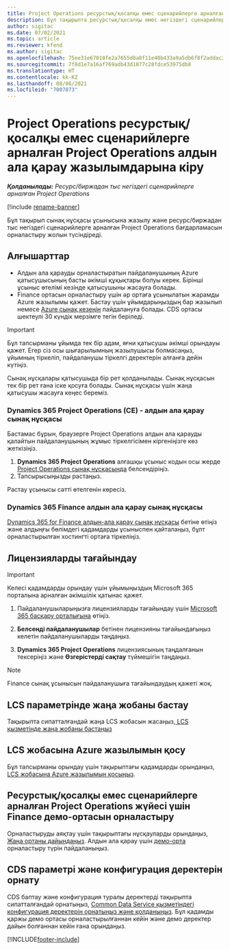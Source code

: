 ```yaml
---
title: Project Operations ресурстық/қосалқы емес сценарийлерге арналған Project Operations алдын ала қарау жазылымдарына кіру
description: Бұл тақырыпта ресурстық/қосалқы емес негіздегі сценарийлер үшін Project Operations жүйесіне жазылу және орналастыру туралы ақпарат берілген.
author: sigitac
ms.date: 07/02/2021
ms.topic: article
ms.reviewer: kfend
ms.author: sigitac
ms.openlocfilehash: 75ee31e67018fe2a7655d8a8f11e40b433a9a5db6f8f2addac27844f18fffe8d
ms.sourcegitcommit: 7f8d1e7a16af769adb43d1877c28fdce53975db8
ms.translationtype: HT
ms.contentlocale: kk-KZ
ms.lasthandoff: 08/06/2021
ms.locfileid: "7007873"
---
```

# <a name="sign-up-for-project-operations-preview-subscriptions-for-resource-non-stocked-scenarios"></a>Project Operations ресурстық/қосалқы емес сценарийлерге арналған Project Operations алдын ала қарау жазылымдарына кіру

_**Қолданылады:** Ресурс/биржадан тыс негіздегі сценарийлерге арналған Project Operations_

[!include [rename-banner](~/includes/cc-data-platform-banner.md)]

Бұл тақырып сынақ нұсқасы ұсынысына жазылу және ресурс/биржадан тыс негіздегі сценарийлерге арналған Project Operations бағдарламасын орналастыру жолын түсіндіреді.

## <a name="prerequisites"></a>Алғышарттар
- Алдын ала қарауды орналастыратын пайдаланушының Azure қатысушысының басты әкімші құқықтары болуы керек. Бірінші ұсыныс өтелімі кезінде қатысушыны жасауға болады. 
- Finance ортасын орналастыру үшін әр ортаға ұсынылатын жарамды Azure жазылымы қажет. Бастау үшін ұйымдарыңыздың бар жазылып немесе [Azure сынақ кезеңін](https://azure.microsoft.com/en-us/free/) пайдалануға болады. CDS ортасы шектеулі 30 күндік мерзімге тегін беріледі.

> [!IMPORTANT]
> Бұл тапсырманы ұйымда тек бір адам, яғни қатысушы әкімші орындауы қажет. Егер сіз осы шығарылымның жазылушысы болмасаңыз, ұйымның тіркеліп, пайдаланушы тіркелгі деректерін алғанға дейін күтіңіз.
> 
> Сынақ нұсқалары қатысушыда бір рет қолданылады. Сынақ нұсқасын тек бір рет ғана іске қосуға болады. Сынақ нұсқасы үшін жаңа қатысушы жасауға кеңес береміз.


### <a name="dynamics-365-project-operations-ce---preview-trial"></a>Dynamics 365 Project Operations (CE) - алдын ала қарау сынақ нұсқасы 

Бастамас бұрын, браузерге Project Operations алдын ала қарауды қалайтын пайдаланушының жұмыс тіркелгісімен кіргеніңізге көз жеткізіңіз.

1. **Dynamics 365 Project Operations** алғашқы ұсыныс кодын осы жерде [Project Operations сынақ нұсқасында](https://aka.ms/try-po) белсендіріңіз.
2. Тапсырысыңызды растаңыз.

  Растау ұсынысы сәтті өтелгенін көресіз.

### <a name="dynamics-365-finance-preview-trial"></a>Dynamics 365 Finance алдын ала қарау сынақ нұсқасы

[Dynamics 365 for Finance алдын-ала қарау сынақ нұсқасы](https://aka.ms/trypoche) бетіне өтіңіз және алдыңғы бөлімдегі қадамдарды ұсыныспен қайталаңыз, бұлт орналастырылған хостингті ортаға тіркеліңіз.  

## <a name="assign-licenses"></a>Лицензияларды тағайындау

> [!IMPORTANT]
> Келесі қадамдарды орындау үшін ұйымыңыздың Microsoft 365 порталына арналған әкімшілік қатынас қажет.

1. Пайдаланушыларыңызға лицензияларды тағайындау үшін [Microsoft 365 басқару орталығына](https://portal.office.com/) өтіңіз.

2. **Белсенді пайдаланушылар** бетінен лицензияны тағайындағыңыз келетін пайдаланушыларды таңдаңыз.

3. **Dynamics 365 Project Operations** лицензиясының таңдалғанын тексеріңіз және **Өзгерістерді сақтау** түймешігін таңдаңыз.

> [!NOTE]
> Finance сынақ ұсынысын пайдаланушыға тағайындаудың қажеті жоқ.

## <a name="start-a-new-project-in-lcs"></a>LCS параметрінде жаңа жобаны бастау

Тақырыпта сипатталғандай жаңа LCS жобасын жасаңыз,[ LCS қызметінде жаңа жобаны бастаңыз](create-lcs-project.md)

## <a name="add-an-azure-subscription-to-an-lcs-project"></a>LCS жобасына Azure жазылымын қосу

Бұл тапсырманы орындау үшін тақырыптағы қадамдарды орындаңыз, [LCS жобасына Azure жазылымын қосыңыз](resource-add-azure-subscription-lcs-project.md).

## <a name="deploy-finance-demo-environment-with-project-operations-for-resourcenon-stocked-scenarios"></a>Ресурстық/қосалқы емес сценарийлерге арналған Project Operations жүйесі үшін Finance демо-ортасын орналастыру

Орналастыруды аяқтау үшін тақырыптағы нұсқауларды орындаңыз, [Жаңа ортаны дайындаңыз](resource-provision-new-environment.md). Алдын ала қарау үшін [демо-орта](/dynamics365/fin-ops-core/dev-itpro/deployment/deploy-demo-environment) орналастыру түрін пайдаланыңыз. 

## <a name="install-cds-setup-and-configuration-data"></a>CDS параметрі және конфигурация деректерін орнату

CDS баптау және конфигурация туралы деректерді тақырыпта сипатталғандай орнатыңыз, [Common Data Service қызметіндегі конфигурация деректерін орнатыңыз және қолданыңыз](resource-apply-pro-setup-config-data.md).
Бұл қадамды қаржы демо ортасы орналастырылғаннан кейін және демо деректер дайын болғаннан кейін ғана орындаңыз.


[!INCLUDE[footer-include](../includes/footer-banner.md)]
